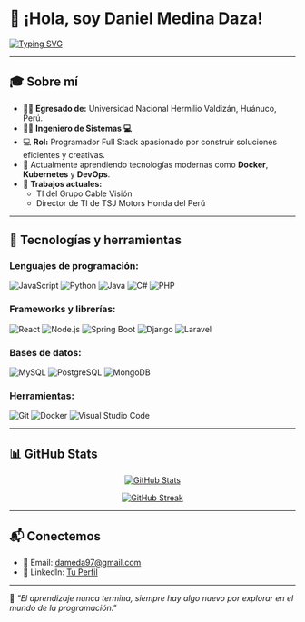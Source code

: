 # 👋 ¡Hola, soy Daniel Medina Daza! 

[![Typing SVG](https://readme-typing-svg.herokuapp.com?font=Roboto&size=28&color=0AA1DD&center=true&vCenter=true&lines=Programador+Full+Stack;Egresado+de+la+UNHEVAL-Huánuco;Entusiasta+de+la+tecnología;Ingeniero+de+Sistemas)](https://git.io/typing-svg)

---

## 🎓 Sobre mí

- 👨‍🎓 **Egresado de:** Universidad Nacional Hermilio Valdizán, Huánuco, Perú.
- 👨‍🎓 **Ingeniero de Sistemas 💻**
- 💻 **Rol:** Programador Full Stack apasionado por construir soluciones eficientes y creativas.  
- 🌱 Actualmente aprendiendo tecnologías modernas como **Docker**, **Kubernetes** y **DevOps**.
- 💼 **Trabajos actuales:**
  - TI del Grupo Cable Visión
  - Director de TI de TSJ Motors Honda del Perú

---

## 🚀 Tecnologías y herramientas

### Lenguajes de programación:
![JavaScript](https://img.shields.io/badge/-JavaScript-F7DF1E?style=for-the-badge&logo=javascript&logoColor=black)
![Python](https://img.shields.io/badge/-Python-3776AB?style=for-the-badge&logo=python&logoColor=white)
![Java](https://img.shields.io/badge/-Java-007396?style=for-the-badge&logo=java&logoColor=white)
![C#](https://img.shields.io/badge/-C%23-239120?style=for-the-badge&logo=c-sharp&logoColor=white)
![PHP](https://img.shields.io/badge/-PHP-777BB4?style=for-the-badge&logo=php&logoColor=white)

### Frameworks y librerías:
![React](https://img.shields.io/badge/-React-61DAFB?style=for-the-badge&logo=react&logoColor=black)
![Node.js](https://img.shields.io/badge/-Node.js-339933?style=for-the-badge&logo=node.js&logoColor=white)
![Spring Boot](https://img.shields.io/badge/-Spring%20Boot-6DB33F?style=for-the-badge&logo=spring-boot&logoColor=white)
![Django](https://img.shields.io/badge/-Django-092E20?style=for-the-badge&logo=django&logoColor=white)
![Laravel](https://img.shields.io/badge/-Laravel-FF2D20?style=for-the-badge&logo=laravel&logoColor=white)

### Bases de datos:
![MySQL](https://img.shields.io/badge/-MySQL-4479A1?style=for-the-badge&logo=mysql&logoColor=white)
![PostgreSQL](https://img.shields.io/badge/-PostgreSQL-336791?style=for-the-badge&logo=postgresql&logoColor=white)
![MongoDB](https://img.shields.io/badge/-MongoDB-47A248?style=for-the-badge&logo=mongodb&logoColor=white)

### Herramientas:
![Git](https://img.shields.io/badge/-Git-F05032?style=for-the-badge&logo=git&logoColor=white)
![Docker](https://img.shields.io/badge/-Docker-2496ED?style=for-the-badge&logo=docker&logoColor=white)
![Visual Studio Code](https://img.shields.io/badge/-VS%20Code-007ACC?style=for-the-badge&logo=visual-studio-code&logoColor=white)

---

## 📊 GitHub Stats

<p align="center">
  <a href="https://github.com/anuraghazra/github-readme-stats">
    <img src="https://github-readme-stats.vercel.app/api?username=tuusuario&show_icons=true&theme=radical" alt="GitHub Stats" />
  </a>
</p>

<p align="center">
  <a href="https://github.com/denvercoder1/github-readme-streak-stats">
    <img src="https://github-readme-streak-stats.herokuapp.com/?user=tuusuario&theme=radical" alt="GitHub Streak" />
  </a>
</p>

---

## 📬 Conectemos

- 📧 Email: [dameda97@gmail.com](mailto:tunombre@gmail.com)
- 💼 LinkedIn: [Tu Perfil](https://linkedin.com/in/tuperfil)

---

🌟 _"El aprendizaje nunca termina, siempre hay algo nuevo por explorar en el mundo de la programación."_
